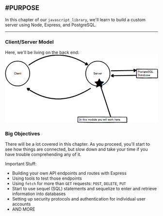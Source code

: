 #PURPOSE
---
In this chapter of our `javascript_library`, we'll learn to build a custom server using Node, Express, and PostgreSQL.

<hr >


### Client/Server Model
Here, we'll be living on the back end:
![screenshot](../../../assets/01-clientserverdiagram.png)

### Big Objectives
There will be a lot covered in this chapter. As you proceed, you'll start to see how things are connected, but slow down and take your time if you have trouble comprehending any of it. <br>

Important Stuff:
* Building your own API endpoints and routes with Express
* Using tools to test those endpoints
* Using `fetch` for more than `GET` requests: `POST`, `DELETE`, `PUT`
* Start to use sequel (SQL) statements and sequelize to enter and retrieve information into databases
* Setting up security protocols and authentication for individual user accounts
* AND MORE


